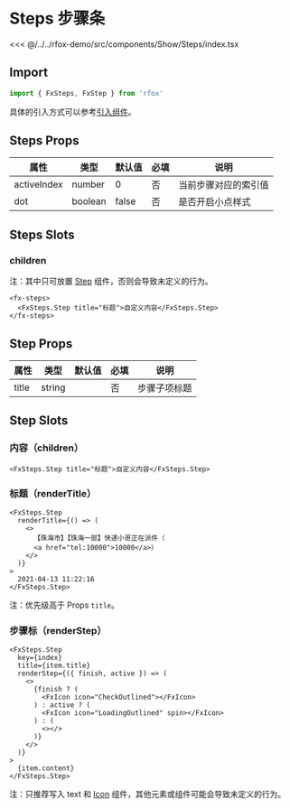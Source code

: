 # Steps 步骤条

<CodeDemo name="Steps">

<<< @/../../rfox-demo/src/components/Show/Steps/index.tsx

</CodeDemo>

## Import

```js
import { FxSteps, FxStep } from 'rfox'
```

具体的引入方式可以参考[引入组件](../guide/import.md)。

## Steps Props

| 属性        | 类型    | 默认值 | 必填 | 说明                 |
| ----------- | ------- | ------ | ---- | -------------------- |
| activeIndex | number  | 0      | 否   | 当前步骤对应的索引值 |
| dot         | boolean | false  | 否   | 是否开启小点样式     |

## Steps Slots

### children

注：其中只可放置 [Step](./Steps.md#step-props) 组件，否则会导致未定义的行为。

```tsx
<fx-steps>
  <FxSteps.Step title="标题">自定义内容</FxSteps.Step>
</fx-steps>
```

## Step Props

| 属性  | 类型   | 默认值 | 必填 | 说明         |
| ----- | ------ | ------ | ---- | ------------ |
| title | string |        | 否   | 步骤子项标题 |

## Step Slots

### 内容（children）

```tsx
<FxSteps.Step title="标题">自定义内容</FxSteps.Step>
```

### 标题（renderTitle）

```tsx
<FxSteps.Step
  renderTitle={() => (
    <>
      【珠海市】【珠海一部】快递小哥正在派件（
      <a href="tel:10000">10000</a>）
    </>
  )}
>
  2021-04-13 11:22:16
</FxSteps.Step>
```

注：优先级高于 Props `title`。

### 步骤标（renderStep）

```tsx
<FxSteps.Step
  key={index}
  title={item.title}
  renderStep={({ finish, active }) => (
    <>
      {finish ? (
        <FxIcon icon="CheckOutlined"></FxIcon>
      ) : active ? (
        <FxIcon icon="LoadingOutlined" spin></FxIcon>
      ) : (
        <></>
      )}
    </>
  )}
>
  {item.content}
</FxSteps.Step>
```

注：只推荐写入 text 和 [Icon](./Icon.md) 组件，其他元素或组件可能会导致未定义的行为。
